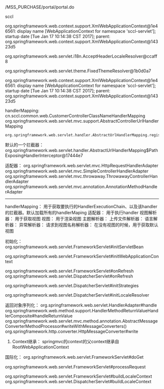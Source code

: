 
/MSS_PURCHASE/portal/portal.do

sccl

org.springframework.web.context.support.XmlWebApplicationContext@1e46561: display name [WebApplicationContext for namespace 'sccl-servlet']; startup date [Tue Jan 17 10:14:38 CST 2017]; parent: org.springframework.web.context.support.XmlWebApplicationContext@14323d5

org.springframework.web.servlet.i18n.AcceptHeaderLocaleResolver@ccaff8

org.springframework.web.servlet.theme.FixedThemeResolver@1b0d0a7

org.springframework.web.context.support.XmlWebApplicationContext@1e46561: display name [WebApplicationContext for namespace 'sccl-servlet']; startup date [Tue Jan 17 10:14:38 CST 2017]; parent: org.springframework.web.context.support.XmlWebApplicationContext@14323d5


handlerMapping:
cn.sccl.common.web.CustomerControllerClassNameHandlerMapping
org.springframework.web.servlet.mvc.support.AbstractControllerUrlHandlerMapping

	org.springframework.web.servlet.handler.AbstractUrlHandlerMapping.registerHandler()

默认的一个拦截器：
org.springframework.web.servlet.handler.AbstractUrlHandlerMapping$PathExposingHandlerInterceptor@17444e7

适配器：
org.springframework.web.servlet.mvc.HttpRequestHandlerAdapter
org.springframework.web.servlet.mvc.SimpleControllerHandlerAdapter
org.springframework.web.servlet.mvc.throwaway.ThrowawayControllerHandlerAdapter
org.springframework.web.servlet.mvc.annotation.AnnotationMethodHandlerAdapter

-----------
handlerMapping： 用于获取要执行的HandlerExecutionChain、以及该handler的拦截器。默认加载所有的handlerMaping
适配器： 用于执行handler
视图解析器： 用于获取视图
视图： 用于渲染视图
主题解析器： 
上传文件解析器：
语言解析器：
异常解析器：
请求到视图名称解析器： 在没有视图的时候，用于获取默认视图




初始化：
org.springframework.web.servlet.FrameworkServlet#initServletBean

org.springframework.web.servlet.FrameworkServlet#initWebApplicationContext

org.springframework.web.servlet.FrameworkServlet#onRefresh
org.springframework.web.servlet.DispatcherServlet#onRefresh

org.springframework.web.servlet.DispatcherServlet#initStrategies

org.springframework.web.servlet.DispatcherServlet#initLocaleResolver


返回对象序列化：
org.springframework.web.servlet.HandlerAdapter#handle
	org.springframework.web.method.support.HandlerMethodReturnValueHandlerComposite#handleReturnValue
		org.springframework.web.servlet.mvc.method.annotation.AbstractMessageConverterMethodProcessor#writeWithMessageConverters()
			org.springframework.http.converter.HttpMessageConverter#write



1. Context继承： springmvc的context的父context继承自RootWebApplicationContext




国际化：
org.springframework.web.servlet.FrameworkServlet#doGet

org.springframework.web.servlet.FrameworkServlet#processRequest

org.springframework.web.servlet.FrameworkServlet#buildLocaleContext
org.springframework.web.servlet.DispatcherServlet#buildLocaleContext















